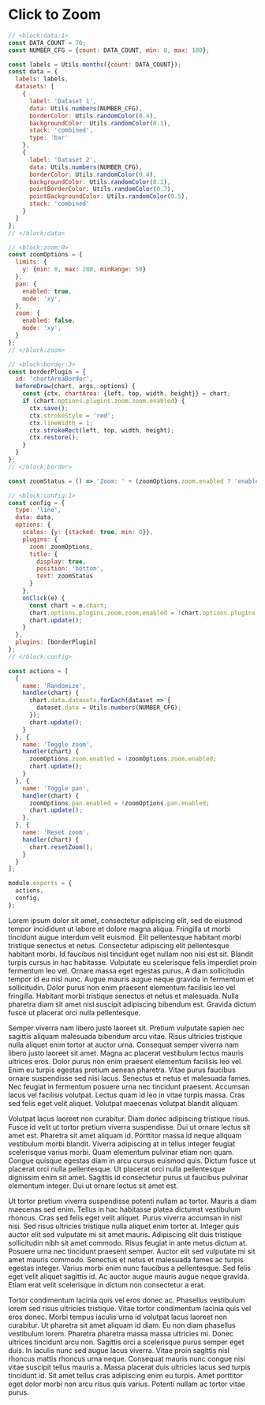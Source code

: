 # Click to Zoom

```js chart-editor
// <block:data:1>
const DATA_COUNT = 70;
const NUMBER_CFG = {count: DATA_COUNT, min: 0, max: 100};

const labels = Utils.months({count: DATA_COUNT});
const data = {
  labels: labels,
  datasets: [
    {
      label: 'Dataset 1',
      data: Utils.numbers(NUMBER_CFG),
      borderColor: Utils.randomColor(0.4),
      backgroundColor: Utils.randomColor(0.1),
      stack: 'combined',
      type: 'bar'
    },
    {
      label: 'Dataset 2',
      data: Utils.numbers(NUMBER_CFG),
      borderColor: Utils.randomColor(0.4),
      backgroundColor: Utils.randomColor(0.1),
      pointBorderColor: Utils.randomColor(0.7),
      pointBackgroundColor: Utils.randomColor(0.5),
      stack: 'combined'
    }
  ]
};
// </block:data>

// <block:zoom:0>
const zoomOptions = {
  limits: {
    y: {min: 0, max: 200, minRange: 50}
  },
  pan: {
    enabled: true,
    mode: 'xy',
  },
  zoom: {
    enabled: false,
    mode: 'xy',
  }
};
// </block:zoom>

// <block:border:3>
const borderPlugin = {
  id: 'chartAreaBorder',
  beforeDraw(chart, args, options) {
    const {ctx, chartArea: {left, top, width, height}} = chart;
    if (chart.options.plugins.zoom.zoom.enabled) {
      ctx.save();
      ctx.strokeStyle = 'red';
      ctx.lineWidth = 1;
      ctx.strokeRect(left, top, width, height);
      ctx.restore();
    }
  }
};
// </block:border>

const zoomStatus = () => 'Zoom: ' + (zoomOptions.zoom.enabled ? 'enabled' : 'disabled');

// <block:config:1>
const config = {
  type: 'line',
  data: data,
  options: {
    scales: {y: {stacked: true, min: 0}},
    plugins: {
      zoom: zoomOptions,
      title: {
        display: true,
        position: 'bottom',
        text: zoomStatus
      }
    },
    onClick(e) {
      const chart = e.chart;
      chart.options.plugins.zoom.zoom.enabled = !chart.options.plugins.zoom.zoom.enabled;
      chart.update();
    }
  },
  plugins: [borderPlugin]
};
// </block:config>

const actions = [
  {
    name: 'Randomize',
    handler(chart) {
      chart.data.datasets.forEach(dataset => {
        dataset.data = Utils.numbers(NUMBER_CFG);
      });
      chart.update();
    }
  }, {
    name: 'Toggle zoom',
    handler(chart) {
      zoomOptions.zoom.enabled = !zoomOptions.zoom.enabled;
      chart.update();
    }
  }, {
    name: 'Toggle pan',
    handler(chart) {
      zoomOptions.pan.enabled = !zoomOptions.pan.enabled;
      chart.update();
    },
  }, {
    name: 'Reset zoom',
    handler(chart) {
      chart.resetZoom();
    }
  }
];

module.exports = {
  actions,
  config,
};
```

Lorem ipsum dolor sit amet, consectetur adipiscing elit, sed do eiusmod tempor incididunt ut labore et dolore magna aliqua. Fringilla ut morbi tincidunt augue interdum velit euismod. Elit pellentesque habitant morbi tristique senectus et netus. Consectetur adipiscing elit pellentesque habitant morbi. Id faucibus nisl tincidunt eget nullam non nisi est sit. Blandit turpis cursus in hac habitasse. Vulputate eu scelerisque felis imperdiet proin fermentum leo vel. Ornare massa eget egestas purus. A diam sollicitudin tempor id eu nisl nunc. Augue mauris augue neque gravida in fermentum et sollicitudin. Dolor purus non enim praesent elementum facilisis leo vel fringilla. Habitant morbi tristique senectus et netus et malesuada. Nulla pharetra diam sit amet nisl suscipit adipiscing bibendum est. Gravida dictum fusce ut placerat orci nulla pellentesque.

Semper viverra nam libero justo laoreet sit. Pretium vulputate sapien nec sagittis aliquam malesuada bibendum arcu vitae. Risus ultricies tristique nulla aliquet enim tortor at auctor urna. Consequat semper viverra nam libero justo laoreet sit amet. Magna ac placerat vestibulum lectus mauris ultrices eros. Dolor purus non enim praesent elementum facilisis leo vel. Enim eu turpis egestas pretium aenean pharetra. Vitae purus faucibus ornare suspendisse sed nisi lacus. Senectus et netus et malesuada fames. Nec feugiat in fermentum posuere urna nec tincidunt praesent. Accumsan lacus vel facilisis volutpat. Lectus quam id leo in vitae turpis massa. Cras sed felis eget velit aliquet. Volutpat maecenas volutpat blandit aliquam.

Volutpat lacus laoreet non curabitur. Diam donec adipiscing tristique risus. Fusce id velit ut tortor pretium viverra suspendisse. Dui ut ornare lectus sit amet est. Pharetra sit amet aliquam id. Porttitor massa id neque aliquam vestibulum morbi blandit. Viverra adipiscing at in tellus integer feugiat scelerisque varius morbi. Quam elementum pulvinar etiam non quam. Congue quisque egestas diam in arcu cursus euismod quis. Dictum fusce ut placerat orci nulla pellentesque. Ut placerat orci nulla pellentesque dignissim enim sit amet. Sagittis id consectetur purus ut faucibus pulvinar elementum integer. Dui ut ornare lectus sit amet est.

Ut tortor pretium viverra suspendisse potenti nullam ac tortor. Mauris a diam maecenas sed enim. Tellus in hac habitasse platea dictumst vestibulum rhoncus. Cras sed felis eget velit aliquet. Purus viverra accumsan in nisl nisi. Sed risus ultricies tristique nulla aliquet enim tortor at. Integer quis auctor elit sed vulputate mi sit amet mauris. Adipiscing elit duis tristique sollicitudin nibh sit amet commodo. Risus feugiat in ante metus dictum at. Posuere urna nec tincidunt praesent semper. Auctor elit sed vulputate mi sit amet mauris commodo. Senectus et netus et malesuada fames ac turpis egestas integer. Varius morbi enim nunc faucibus a pellentesque. Sed felis eget velit aliquet sagittis id. Ac auctor augue mauris augue neque gravida. Etiam erat velit scelerisque in dictum non consectetur a erat.

Tortor condimentum lacinia quis vel eros donec ac. Phasellus vestibulum lorem sed risus ultricies tristique. Vitae tortor condimentum lacinia quis vel eros donec. Morbi tempus iaculis urna id volutpat lacus laoreet non curabitur. Ut pharetra sit amet aliquam id diam. Eu non diam phasellus vestibulum lorem. Pharetra pharetra massa massa ultricies mi. Donec ultrices tincidunt arcu non. Sagittis orci a scelerisque purus semper eget duis. In iaculis nunc sed augue lacus viverra. Vitae proin sagittis nisl rhoncus mattis rhoncus urna neque. Consequat mauris nunc congue nisi vitae suscipit tellus mauris a. Massa placerat duis ultricies lacus sed turpis tincidunt id. Sit amet tellus cras adipiscing enim eu turpis. Amet porttitor eget dolor morbi non arcu risus quis varius. Potenti nullam ac tortor vitae purus.
